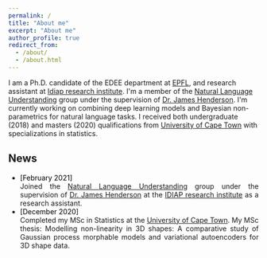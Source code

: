 ```yaml
---
permalink: /
title: "About me"
excerpt: "About me"
author_profile: true
redirect_from: 
  - /about/
  - /about.html
---
```


I am a Ph.D. candidate of the EDEE department at [EPFL](https://www.epfl.ch/en/), and research assistant at [Idiap research institute](https://www.idiap.ch/en). I'm a member of the [Natural Language Understanding](https://www.idiap.ch/en/scientific-research/natural-language-understanding) group under the supervision of [Dr. James Henderson](https://www.idiap.ch/~jhenderson/). I'm currently working on combining deep learning models and Bayesian non-parametrics for natural language tasks. I received both undergraduate (2018) and masters (2020) qualifications from [University of Cape Town](https://www.uct.ac.za/) with specializations in statistics. 

## News

<ul style="text-align: justify; list-style: disc">

<!--<li><span style="color: black">[November 2019]</span><br> Blah blah add papers-->

<li><span style="color: black">[February 2021]</span><br> Joined the <a href="https://www.idiap.ch/en/scientific-research/natural-language-understanding"> Natural Language Understanding</a>  group under the supervision of <a href="https://www.idiap.ch/~jhenderson/"> Dr. James Henderson</a> at the <a href="https://www.idiap.ch/en"> IDIAP research institute</a> as a research assistant.


<li><span style="color: black">[December 2020]</span><br> Completed my MSc in Statistics at the <a href="https://www.uct.ac.za/"> University of Cape Town</a>. My MSc thesis: Modelling non-linearity in 3D shapes: A comparative study of Gaussian process morphable models and variational autoencoders for 3D shape data.
  

<!--### [See more...]({{ site.url }}/updates) -->

<!--I have been offered a direct PhD admission to the computer science program at Swiss Federal Institute of Technology Lausanne (EPFL).
[May 2018] -->
